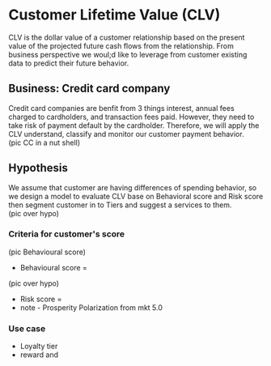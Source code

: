 # Customer Lifetime Value (CLV)
CLV is the dollar value of a customer relationship based on the present value of the projected future cash flows from the relationship.
From business perspective we woul;d like to leverage from customer existing data to predict their future behavior.
  
## Business: Credit card company
Credit card companies are benfit from 3 things interest, annual fees charged to cardholders, and transaction fees paid. However, they need to take risk of payment default by the cardholder.
Therefore, we will apply the CLV understand, classify and monitor our customer payment behavior.<br>
(pic CC in a nut shell)

## Hypothesis
We assume that customer are having differences of spending behavior, so we design a model to evaluate CLV base on Behavioral score and Risk score then segment customer in to Tiers and suggest a services to them.<br>
(pic over hypo)

### Criteria for customer's score
(pic Behavioural score)
-  Behavioural score =
  
(pic over hypo)
-  Risk score =
-  note - Prosperity Polarization from mkt 5.0

### Use case
- Loyalty tier
- reward and 

